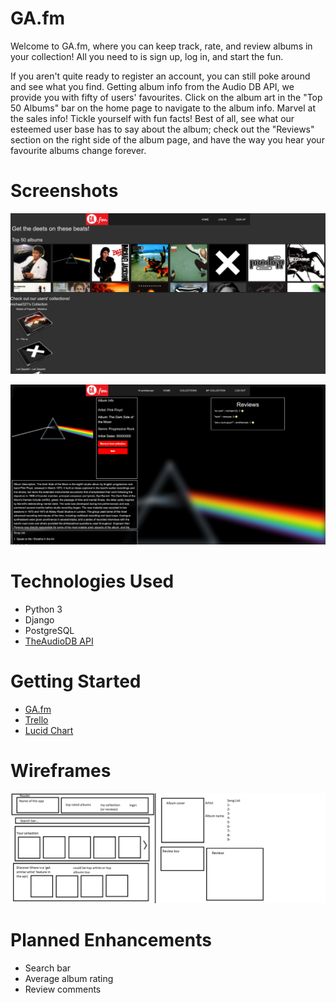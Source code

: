 # GA.fm
Welcome to GA.fm, where you can keep track, rate, and review albums in your collection! All you need to is sign up, log in, and start the fun.

If you aren't quite ready to register an account, you can still poke around and see what you find. Getting album info from the Audio DB API, we provide you with fifty of users' favourites. Click on the album art in the "Top 50 Albums" bar on the home page to navigate to the album info. Marvel at the sales info! Tickle yourself with fun facts! Best of all, see what our esteemed user base has to say about the album; check out the "Reviews" section on the right side of the album page, and have the way you hear your favourite albums change forever.

# Screenshots

![Landing page](images/landing-page.png?raw=true "Landing page")

![Album detail](images/album-detail.png)

# Technologies Used
- Python 3
- Django
- PostgreSQL
- [TheAudioDB API](https://theaudiodb.com/api_guide.php)

# Getting Started

- [GA.fm](intheflesh)
- [Trello](https://trello.com/b/cGOrG4QA/project-3)
- [Lucid Chart](https://app.lucidchart.com/publicSegments/view/759d0985-1a9b-4043-9b49-1dfb83942b20)

# Wireframes
![Wireframes](images/project-3-wireframes.png)


# Planned Enhancements
- Search bar
- Average album rating
- Review comments